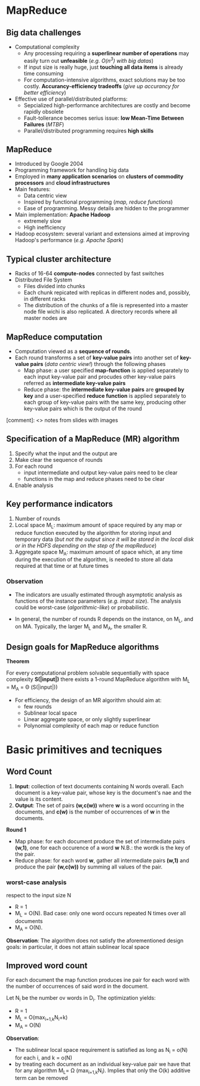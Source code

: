 # MapReduce
## Big data challenges
* Computational complexity
    * Any processing requiring a __superlinear number of operations__ may easily turn out __unfeasible__ (_e.g. O(n<sup>3</sup>) with big datas_)
    * If input size is really huge, just __touching all data items__ is already time consuming
    * For computation-intensive algorithms, exact solutions may be too costly. __Accurancy-efficiency tradeoffs__ (_give up accurancy for better efficiency_)
* Effective use of parallel/distributed platforms:
    * Sepcialized high-performance architectures are costly and become rapidly obsolete
    * Fault-tollerance becomes serius issue: __low Mean-Time Between Failures__ (_MTBF_)
    * Parallel/distributed programming requires __high skills__
## MapReduce
* Introduced by Google 2004
* Programming framework for handling big data
* Employed in __many application scenarios__ on __clusters of commodity processors__ and __cloud infrastructures__
* Main features:
    * Data centric view
    * Inspired by functional programming (_map, reduce functions_)
    * Ease of programming. Messy details are hidden to the programmer
* Main implementation: __Apache Hadoop__
    * extremely slow
    * High inefficiency
* Hadoop ecosystem: several variant and extensions aimed at improving Hadoop's performance (_e.g. Apache Spark_)
## Typical cluster architecture
* Racks of 16-64 __compute-nodes__ connected by fast switches
* Distributed File System
    * Files divided into chunks
    * Each chunk repicated with replicas in different nodes and, possibly, in different racks
    * The distribution of the chunks of a file is represented into a master node file wichi is also replicated. A directory records where all master nodes are
## MapReduce computation
* Computation viewed as a __sequence of rounds__.
* Each round transforms a set of __key-value pairs__ into another set of __key-value pairs__ (_data centric view!_) through the following phases
    * Map phase: a user specified __map-function__ is applied separately to each input key-value pair and procudes other key-value pairs referred as __intermediate key-value pairs__
    * Reduce phase: the __intermediate key-value pairs__ are __grouped by key__ and a user-specified __reduce function__ is applied separately to each group of key-value pairs with the same key, producing other key-value pairs which is the output of the round

[comment]: <> notes from slides with images

## Specification of a MapReduce (MR) algorithm

1. Specify what the input and the output are
2. Make clear the sequence of rounds
3. For each round
    * input intermediate and output key-value pairs need to be clear
    * functions in the map and reduce phases need to be clear
4. Enable analysis
## Key performance indicators
1. Number of rounds
2. Local space M<sub>L</sub>: maximum amount of space required by any map or reduce function executed by the algorithm for storing input and temporary data (_but not the output since it will be stored in the local disk or in the HDFS depending on the step of the mapReduce_)
3. Aggregate space M<sub>A</sub>: maximum amount of space which, at any time during the execution of the algorithm, is needed to store all data required at that time or at future times
### Observation
* The indicators are usually estimated through asymptotic analysis as functions of the instance parameters (_e.g. imput size_). The analysis could be worst-case (_algorithmic-like_) or probabilistic.

* In general, the number of rounds R depends on the instance, on M<sub>L</sub>, and on MA. Typically, the larger M<sub>L</sub> and M<sub>A</sub>, the smaller R.

## Design goals for MapReduce algorithms

__Theorem__

For every computational problem solvable sequentially with space complexity __S(|input|)__ there exists a 1-round MapReduce algorithm with M<sub>L</sub> = M<sub>A</sub> = Θ (S(|input|))

* For efficiency, the design of an MR algorithm should aim at:
    * few rounds
    * Sublinear local space
    * Linear aggregate space, or only slightly superlinear
    * Polynomial complexity of each map or reduce function

# Basic primitives and tecniques

## Word Count

1. __Input__: collection of text documents containing N words overall. Each document is a key-value pair, whose key is the document's nae and the value is its content.
2. __Output__: The set of pairs __(w,c(w))__ where __w__ is a word occurring in the documents, and __c(w)__ is the number of occurrences of __w__ in the documents.

__Round 1__

* Map phase: for each document produce the set of intermediate pairs __(w,1)__, one for each occurence of a word __w__ N.B.: the wordk is the key of the pair.
* Reduce phase: for each word __w__, gather all intermediate pairs __(w,1)__ and produce the pair __(w,c(w))__ by summing all values of the pair.

### worst-case analysis

respect to the input size N

* R = 1
* M<sub>L</sub> = O(N). Bad case: only one word occurs repeated N times over all documents
* M<sub>A</sub> = O(N).

__Observation__: The algorithm does not satisfy the aforementioned design goals: in particular, it does not attain sublinear local space

## Improved word count

For each document the map function produces ine pair for each word with the number of occurrences of said word in the document.

Let N<sub>i</sub> be the number ov words in D<sub>i</sub>. The optimization yields:
* R = 1
* M<sub>L</sub> = O(max<sub>i=1,k</sub>N<sub>i</sub>+k)
* M<sub>A</sub> = O(N)

__Observation__:
* The sublinear local space requirement is satisfied as long as N<sub>i</sub> = o(N) for each i, and k = o(N)
* by treating each document as an individual key-value pair we have that for any algorithm M<sub>L</sub>= Ω (max<sub>i=1,k</sub>N<sub>i</sub>). Implies that only the O(k) additive term can be removed
